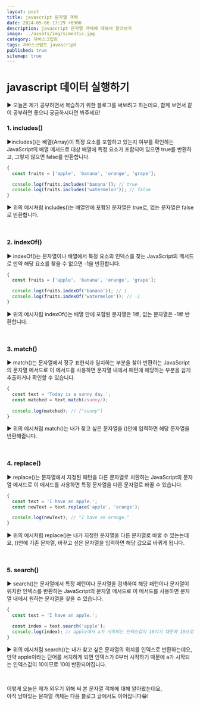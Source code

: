 ```yaml
---
layout: post
title: javascript 문자열 객체
date: 2024-05-06 17:29 +0900
description: javascript 문자열 객체에 대해서 알아보기
image: ../assets/img/simentic.jpg
category: 자바스크립트
tags: 자바스크립트 javascript
published: true
sitemap: true
---
```


# javascript 데이터 실행하기

▶ 오늘은 제가 공부하면서 복습하기 위한 블로그를 써보려고 하는데요,
함께 보면서 같이 공부하면 좋으니 궁금하시다면 봐주세요!
<br>

###  1. includes()

▶includes()는 배열(Array)이 특정 요소를 포함하고 있는지 여부를 확인하는 JavaScript의 배열 메서드로 대상 배열에 특정 요소가 포함되어 있으면 true를 반환하고, 그렇지 않으면 false를 반환합니다.
<br>

````javascript
{
  const fruits = ['apple', 'banana', 'orange', 'grape'];

  console.log(fruits.includes('banana')); // true
  console.log(fruits.includes('watermelon')); // false
}
````

▶ 위의 예시처럼 includes()는 배열안에 포함된 문자열은 true로, 없는 문자열은 false로 반환합니다.

<br>

###  2. indexOf()

▶ indexOf()는 문자열이나 배열에서 특정 요소의 인덱스를 찾는 JavaScript의 메서드로 만약 해당 요소를 찾을 수 없으면 -1을 반환합니다.
<br>

````javascript
{
  const fruits = ['apple', 'banana', 'orange', 'grape'];

  console.log(fruits.indexOf('banana')); // 1
  console.log(fruits.indexOf('watermelon')); // -1
}
````

▶ 위의 예시처럼 indexOf()는 배열 안에 포함된 문자열은 1로, 없는 문자열은 -1로 반환합니다.

<br>

###  3. match()

▶ match()는 문자열에서 정규 표현식과 일치하는 부분을 찾아 반환하는 JavaScript의 문자열 메서드로 이 메서드를 사용하면 문자열 내에서 패턴에 해당하는 부분을 쉽게 추출하거나 확인할 수 있습니다.
<br>

````javascript
{
  const text = 'Today is a sunny day.';
  const matched = text.match(/sunny/);
  
  console.log(matched); // ["sunny"]
}
````

▶ 위의 예시처럼 match()는 내가 찾고 싶은 문자열을 ()안에 입력하면 해당 문자열을 반환해줍니다.

<br>

###  4. replace()

▶ replace()는 문자열에서 지정된 패턴을 다른 문자열로 치환하는 JavaScript의 문자열 메서드로 이 메서드를 사용하면 특정 문자열을 다른 문자열로 바꿀 수 있습니다.
<br>

````javascript
{
  const text = 'I have an apple.';
  const newText = text.replace('apple', 'orange');

  console.log(newText); // "I have an orange."
}
````

▶ 위의 예시처럼 replace()는 내가 지정한 문자열을 다른 문자열로 바꿀 수 있는는데요, ()안에 기존 문자열, 바꾸고 싶은 문자열을 입력하면 해당 값으로 바뀌게 됩니다.

<br>

###  5. search()

▶ search()는 문자열에서 특정 패턴이나 문자열을 검색하여 해당 패턴이나 문자열이 위치한 인덱스를 반환하는 JavaScript의 문자열 메서드로 이 메서드를 사용하면 문자열 내에서 원하는 문자열을 찾을 수 있습니다.
<br>

````javascript
{
  const text = 'I have an apple.';

  const index = text.search('apple');
  console.log(index); // apple에서 a가 시작되는 인덱스값이 10이기 때문에 10으로 반환
}
````

▶ 위의 예시처럼 search()는 내가 찾고 싶은 문자열의 위치를 인덱스로 반환하는데요, 만약 apple이라는 단어를 서치하게 되면 인덱스가 0부터 시작하기 때문에 a가 시작되는 인덱스값이 10이므로 10이 반환되어집니다. 

<br>

이렇게 오늘은 제가 외우기 위해 써 본 문자열 객체에 대해 알아봤는데요,<br>
아직 남아있는 문자열 객체는 다음 블로그 글에서도 이어집니다😁!